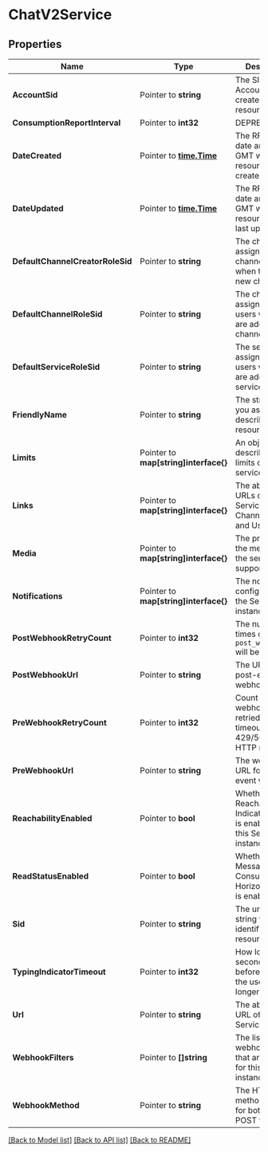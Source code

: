 # ChatV2Service

## Properties

Name | Type | Description | Notes
------------ | ------------- | ------------- | -------------
**AccountSid** | Pointer to **string** | The SID of the Account that created the resource |
**ConsumptionReportInterval** | Pointer to **int32** | DEPRECATED |
**DateCreated** | Pointer to [**time.Time**](time.Time.md) | The RFC 2822 date and time in GMT when the resource was created |
**DateUpdated** | Pointer to [**time.Time**](time.Time.md) | The RFC 2822 date and time in GMT when the resource was last updated |
**DefaultChannelCreatorRoleSid** | Pointer to **string** | The channel role assigned to a channel creator when they join a new channel |
**DefaultChannelRoleSid** | Pointer to **string** | The channel role assigned to users when they are added to a channel |
**DefaultServiceRoleSid** | Pointer to **string** | The service role assigned to users when they are added to the service |
**FriendlyName** | Pointer to **string** | The string that you assigned to describe the resource |
**Limits** | Pointer to **map[string]interface{}** | An object that describes the limits of the service instance |
**Links** | Pointer to **map[string]interface{}** | The absolute URLs of the Service's Channels, Roles, and Users |
**Media** | Pointer to **map[string]interface{}** | The properties of the media that the service supports |
**Notifications** | Pointer to **map[string]interface{}** | The notification configuration for the Service instance |
**PostWebhookRetryCount** | Pointer to **int32** | The number of times calls to the `post_webhook_url` will be retried |
**PostWebhookUrl** | Pointer to **string** | The URL for post-event webhooks |
**PreWebhookRetryCount** | Pointer to **int32** | Count of times webhook will be retried in case of timeout or 429/503/504 HTTP responses |
**PreWebhookUrl** | Pointer to **string** | The webhook URL for pre-event webhooks |
**ReachabilityEnabled** | Pointer to **bool** | Whether the Reachability Indicator feature is enabled for this Service instance |
**ReadStatusEnabled** | Pointer to **bool** | Whether the Message Consumption Horizon feature is enabled |
**Sid** | Pointer to **string** | The unique string that identifies the resource |
**TypingIndicatorTimeout** | Pointer to **int32** | How long in seconds to wait before assuming the user is no longer typing |
**Url** | Pointer to **string** | The absolute URL of the Service resource |
**WebhookFilters** | Pointer to **[]string** | The list of webhook events that are enabled for this Service instance |
**WebhookMethod** | Pointer to **string** | The HTTP method  to use for both PRE and POST webhooks |

[[Back to Model list]](../README.md#documentation-for-models) [[Back to API list]](../README.md#documentation-for-api-endpoints) [[Back to README]](../README.md)


